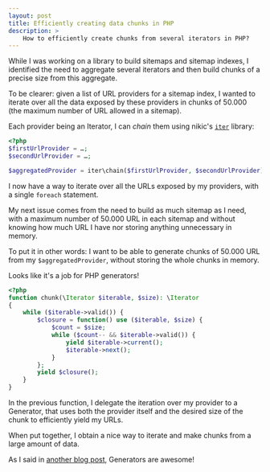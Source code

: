 ```yaml
---
layout: post
title: Efficiently creating data chunks in PHP
description: >
    How to efficiently create chunks from several iterators in PHP?
---
```


While I was working on a library to build sitemaps and sitemap indexes, I
identified the need to aggregate several iterators and then build chunks of a
precise size from this aggregate.

To be clearer: given a list of URL providers for a sitemap index, I wanted to
iterate over all the data exposed by these providers in chunks of 50.000 (the
maximum number of URL allowed in a sitemap).

Each provider being an Iterator, I can *chain* them using nikic's [`iter`](https://github.com/nikic/iter)
library:

```php
<?php
$firstUrlProvider = …;
$secondUrlProvider = …;

$aggregatedProvider = iter\chain($firstUrlProvider, $secondUrlProvider);
```

I now have a way to iterate over all the URLs exposed by my providers, with a
single `foreach` statement.

My next issue comes from the need to build as much sitemap as I need, with a
maximum number of 50.000 URL in each sitemap and without knowing how much URL I
have nor storing anything unnecessary in memory.

To put it in other words: I want to be able to generate chunks of 50.000 URL
from my `$aggregatedProvider`, without storing the whole chunks in memory.

Looks like it's a job for PHP generators!

```php
<?php
function chunk(\Iterator $iterable, $size): \Iterator
{
    while ($iterable->valid()) {
        $closure = function() use ($iterable, $size) {
            $count = $size;
            while ($count-- && $iterable->valid()) {
                yield $iterable->current();
                $iterable->next();
            }
        };
        yield $closure();
    }
}
```

In the previous function, I delegate the iteration over my provider to a
Generator, that uses both the provider itself and the desired size of the chunk
to efficiently yield my URLs.

When put together, I obtain a nice way to iterate and make chunks from a large
amount of data.

As I said in [another blog post](http://blog.kevingomez.fr/2016/01/20/use-cases-for-php-generators/),
Generators are awesome!
